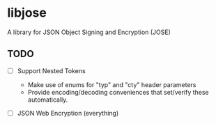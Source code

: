 # libjose

A library for JSON Object Signing and Encryption (JOSE)

## TODO

- [ ] Support Nested Tokens
  - Make use of enums for "typ" and "cty" header parameters
  - Provide encoding/decoding conveniences that set/verify these automatically.

- [ ] JSON Web Encryption (everything)
